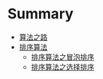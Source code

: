 # Summary

* [算法之路](README.md)
* [排序算法](pai-xu-suan-fa.md)
  * [排序算法之冒泡排序](chapter1.md)
  * [排序算法之选择排序](pai-xu-suan-fa-zhi-xuan-ze-pai-xu.md)

